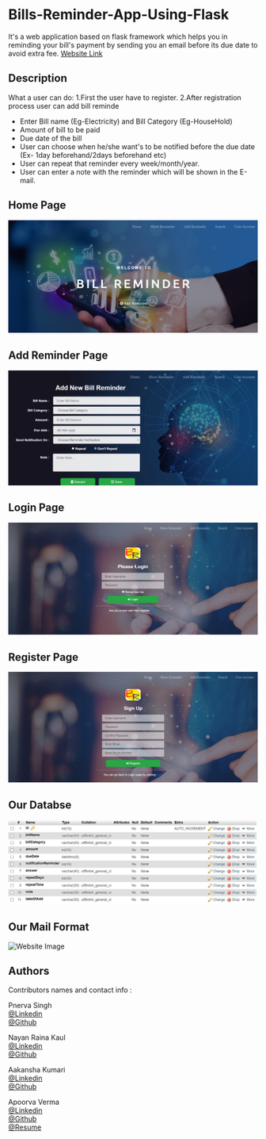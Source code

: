 # Bills-Reminder-App-Using-Flask

It's a web application based on flask framework which helps you in reminding your bill's payment by sending you an email 
before its due date to avoid extra fee.
[Website Link](https://priceless-johnson-639019.netlify.app/)

## Description

What a user can do:
1.First the user have to register.
2.After registration process user can add bill reminde
- Enter Bill name (Eg-Electricity) and Bill Category (Eg-HouseHold)
- Amount of bill to be paid
- Due date of the bill
- User can choose when he/she want's to be notified before the due date (Ex- 1day beforehand/2days beforehand etc)
- User can repeat that reminder every week/month/year.
- User can enter a note with the reminder which will be shown in the E-mail.






## Home Page
![Website Image](static/img/readme_pic1.jpg?raw=true "Title")
<br>
## Add Reminder Page
![Website Image](static/img/readme_pic2.jpg?raw=true "Title")
<br>
## Login Page
![Website Image](static/img/readme_pic3.jpg?raw=true "Title")
<br>
## Register Page
![Website Image](static/img/readme_pic4.jpg?raw=true "Title")
<br>
## Our Databse
![Website Image](static/img/readme_pic5.jpg?raw=true "Title")
<br>
## Our Mail Format
![Website Image](static/img/readme_pic6.jpg?raw=true "Title")





## Authors

Contributors names and contact info :


Pnerva Singh<br>
[@Linkedin](https://www.linkedin.com/in/punerva-singh-958305204)
<br>
[@Github](https://github.com/punervasingh)
<br>



Nayan Raina Kaul<br>
[@Linkedin](http://linkedin.com/in/nayan-raina-kaul-905812202)
<br>
[@Github](https://github.com/nayanrainakaul)
<br>


Aakansha Kumari<br>
[@Linkedin](https://www.linkedin.com/in/aakanksha-kumari-64013a210)
<br>
[@Github](https://github.com/aakanksha-198)
<br>


Apoorva Verma<br>
[@Linkedin](https://www.linkedin.com/in/apoorva-verma-aa045a202/)
<br>
[@Github](https://github.com/apoorva-01)
<br>
[@Resume](https://my-main-portfolio-website.herokuapp.com/)


